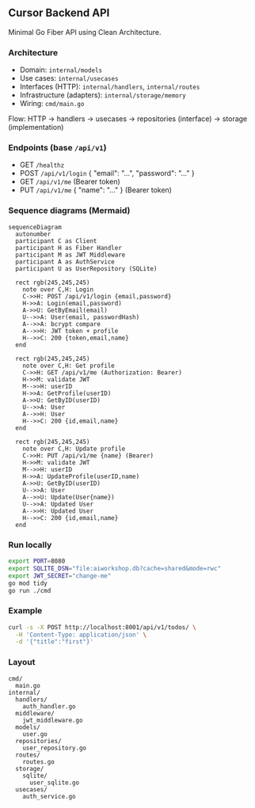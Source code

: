 ## Cursor Backend API

Minimal Go Fiber API using Clean Architecture.

### Architecture
- Domain: `internal/models`
- Use cases: `internal/usecases`
- Interfaces (HTTP): `internal/handlers`, `internal/routes`
- Infrastructure (adapters): `internal/storage/memory`
- Wiring: `cmd/main.go`

Flow: HTTP -> handlers -> usecases -> repositories (interface) -> storage (implementation)

### Endpoints (base `/api/v1`)
- GET `/healthz`
- POST `/api/v1/login` { "email": "...", "password": "..." }
- GET `/api/v1/me` (Bearer token)
- PUT `/api/v1/me` { "name": "..." } (Bearer token)

### Sequence diagrams (Mermaid)
```mermaid
sequenceDiagram
  autonumber
  participant C as Client
  participant H as Fiber Handler
  participant M as JWT Middleware
  participant A as AuthService
  participant U as UserRepository (SQLite)

  rect rgb(245,245,245)
    note over C,H: Login
    C->>H: POST /api/v1/login {email,password}
    H->>A: Login(email,password)
    A->>U: GetByEmail(email)
    U-->>A: User(email, passwordHash)
    A-->>A: bcrypt compare
    A-->>H: JWT token + profile
    H-->>C: 200 {token,email,name}
  end

  rect rgb(245,245,245)
    note over C,H: Get profile
    C->>H: GET /api/v1/me (Authorization: Bearer)
    H->>M: validate JWT
    M-->>H: userID
    H->>A: GetProfile(userID)
    A->>U: GetByID(userID)
    U-->>A: User
    A-->>H: User
    H-->>C: 200 {id,email,name}
  end

  rect rgb(245,245,245)
    note over C,H: Update profile
    C->>H: PUT /api/v1/me {name} (Bearer)
    H->>M: validate JWT
    M-->>H: userID
    H->>A: UpdateProfile(userID,name)
    A->>U: GetByID(userID)
    U-->>A: User
    A-->>U: Update(User{name})
    U-->>A: Updated User
    A-->>H: Updated User
    H-->>C: 200 {id,email,name}
  end
```

### Run locally
```bash
export PORT=8080
export SQLITE_DSN="file:aiworkshop.db?cache=shared&mode=rwc"
export JWT_SECRET="change-me"
go mod tidy
go run ./cmd
```

### Example
```bash
curl -s -X POST http://localhost:8001/api/v1/todos/ \
  -H 'Content-Type: application/json' \
  -d '{"title":"first"}'
```

### Layout
```
cmd/
  main.go
internal/
  handlers/
    auth_handler.go
  middleware/
    jwt_middleware.go
  models/
    user.go
  repositories/
    user_repository.go
  routes/
    routes.go
  storage/
    sqlite/
      user_sqlite.go
  usecases/
    auth_service.go
```

